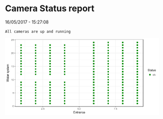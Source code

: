 Camera Status report
================
16/05/2017 - 15:27:08

    All cameras are up and running

![](camreport_files/figure-markdown_github/unnamed-chunk-2-1.png)
